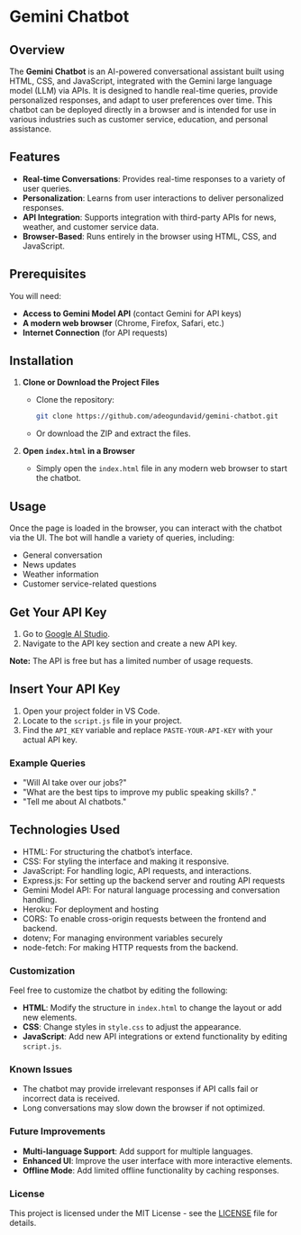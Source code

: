 # Gemini Chatbot

## Overview
The **Gemini Chatbot** is an AI-powered conversational assistant built using HTML, CSS, and JavaScript, integrated with the Gemini large language model (LLM) via APIs. It is designed to handle real-time queries, provide personalized responses, and adapt to user preferences over time. This chatbot can be deployed directly in a browser and is intended for use in various industries such as customer service, education, and personal assistance.

## Features
- **Real-time Conversations**: Provides real-time responses to a variety of user queries.
- **Personalization**: Learns from user interactions to deliver personalized responses.
- **API Integration**: Supports integration with third-party APIs for news, weather, and customer service data.
- **Browser-Based**: Runs entirely in the browser using HTML, CSS, and JavaScript.

## Prerequisites
You will need:
- **Access to Gemini Model API** (contact Gemini for API keys)
- **A modern web browser** (Chrome, Firefox, Safari, etc.)
- **Internet Connection** (for API requests)

## Installation

1. **Clone or Download the Project Files**
   - Clone the repository:
     ```bash
     git clone https://github.com/adeogundavid/gemini-chatbot.git
     ```
   - Or download the ZIP and extract the files.

2. **Open `index.html` in a Browser**
   - Simply open the `index.html` file in any modern web browser to start the chatbot.

## Usage
Once the page is loaded in the browser, you can interact with the chatbot via the UI. The bot will handle a variety of queries, including:
- General conversation
- News updates
- Weather information
- Customer service-related questions

## Get Your API Key

1. Go to [Google AI Studio](https://aistudio.google.com/app/apikey).
2. Navigate to the API key section and create a new API key.



**Note:** The API is free but has a limited number of usage requests.

## Insert Your API Key

1. Open your project folder in VS Code.
2. Locate to the `script.js` file in your project.
3. Find the `API_KEY` variable and replace `PASTE-YOUR-API-KEY` with your actual API key.

### Example Queries
- "Will AI take over our jobs?"
- "What are the best tips to improve my public speaking skills? ."
- "Tell me about AI chatbots."


## Technologies Used
- HTML: For structuring the chatbot’s interface.
- CSS: For styling the interface and making it responsive.
- JavaScript: For handling logic, API requests, and interactions.
- Express.js: For setting up the backend server and routing API requests
- Gemini Model API: For natural language processing and conversation handling.
- Heroku: For deployment and hosting
- CORS: To enable cross-origin requests between the frontend and backend.
- dotenv; For managing environment variables securely
- node-fetch: For making HTTP requests from the backend. 

### Customization
Feel free to customize the chatbot by editing the following:

- **HTML**: Modify the structure in `index.html` to change the layout or add new elements.
- **CSS**: Change styles in `style.css` to adjust the appearance.
- **JavaScript**: Add new API integrations or extend functionality by editing `script.js`.

### Known Issues
- The chatbot may provide irrelevant responses if API calls fail or incorrect data is received.
- Long conversations may slow down the browser if not optimized.

### Future Improvements
- **Multi-language Support**: Add support for multiple languages.
- **Enhanced UI**: Improve the user interface with more interactive elements.
- **Offline Mode**: Add limited offline functionality by caching responses.

### License
This project is licensed under the MIT License - see the [LICENSE](LICENSE) file for details.
